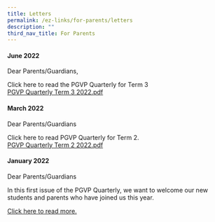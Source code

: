 ```yaml
---
title: Letters
permalink: /ez-links/for-parents/letters
description: ""
third_nav_title: For Parents
---
```

#### June 2022
Dear Parents/Guardians,

Click here to read the PGVP Quarterly for Term 3 <br>
[PGVP Quarterly Term 3 2022.pdf](/files/PGVP%20Quarterly%20Term%203%202022%20staff.pdf)

#### March 2022
Dear Parents/Guardians

Click here to read PGVP Quarterly for Term 2. <br>
[PGVP Quarterly Term 2 2022.pdf](/files/PGVP%20Quarterly%20Term%202%202022.pdf)


#### January 2022
Dear Parents/Guardians

In this first issue of the PGVP Quarterly, we want to welcome our new students and parents who have joined us this year. 

[Click here to read more.](/files/PGVP%20Quarterly%20Term%201%202022.pdf) 
